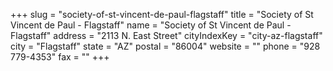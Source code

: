 +++
slug = "society-of-st-vincent-de-paul-flagstaff"
title = "Society of St Vincent de Paul - Flagstaff"
name = "Society of St Vincent de Paul - Flagstaff"
address = "2113 N. East Street"
cityIndexKey = "city-az-flagstaff"
city = "Flagstaff"
state = "AZ"
postal = "86004"
website = ""
phone = "928 779-4353"
fax = ""
+++
